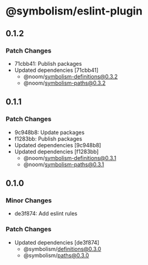 # @symbolism/eslint-plugin

## 0.1.2

### Patch Changes

- 71cbb41: Publish packages
- Updated dependencies [71cbb41]
  - @noom/symbolism-definitions@0.3.2
  - @noom/symbolism-paths@0.3.2

## 0.1.1

### Patch Changes

- 9c948b8: Update packages
- f1283bb: Publish packages
- Updated dependencies [9c948b8]
- Updated dependencies [f1283bb]
  - @noom/symbolism-definitions@0.3.1
  - @noom/symbolism-paths@0.3.1

## 0.1.0

### Minor Changes

- de3f874: Add eslint rules

### Patch Changes

- Updated dependencies [de3f874]
  - @symbolism/definitions@0.3.0
  - @symbolism/paths@0.3.0

